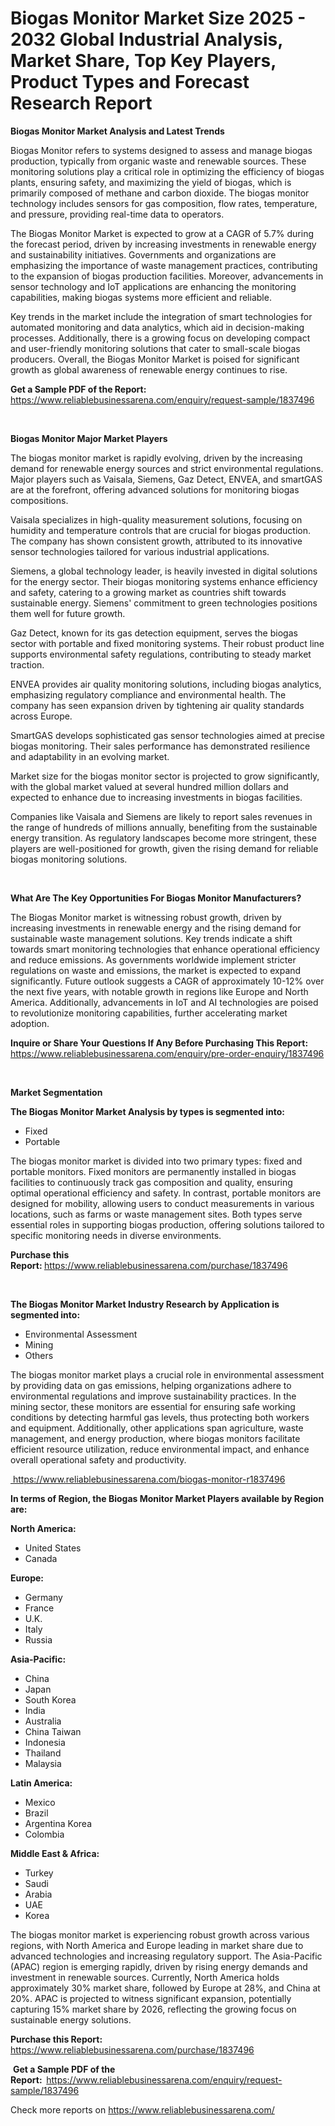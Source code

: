 <p><h1>Biogas Monitor Market Size 2025 - 2032 Global Industrial Analysis, Market Share, Top Key Players, Product Types and Forecast Research Report</h1></p><p><strong>Biogas Monitor Market Analysis and Latest Trends</strong></p>
<p><p>Biogas Monitor refers to systems designed to assess and manage biogas production, typically from organic waste and renewable sources. These monitoring solutions play a critical role in optimizing the efficiency of biogas plants, ensuring safety, and maximizing the yield of biogas, which is primarily composed of methane and carbon dioxide. The biogas monitor technology includes sensors for gas composition, flow rates, temperature, and pressure, providing real-time data to operators.</p><p>The Biogas Monitor Market is expected to grow at a CAGR of 5.7% during the forecast period, driven by increasing investments in renewable energy and sustainability initiatives. Governments and organizations are emphasizing the importance of waste management practices, contributing to the expansion of biogas production facilities. Moreover, advancements in sensor technology and IoT applications are enhancing the monitoring capabilities, making biogas systems more efficient and reliable.</p><p>Key trends in the market include the integration of smart technologies for automated monitoring and data analytics, which aid in decision-making processes. Additionally, there is a growing focus on developing compact and user-friendly monitoring solutions that cater to small-scale biogas producers. Overall, the Biogas Monitor Market is poised for significant growth as global awareness of renewable energy continues to rise.</p></p>
<p><strong>Get a Sample PDF of the Report:&nbsp;</strong> <a href="https://www.reliablebusinessarena.com/enquiry/request-sample/1837496?utm_campaign=3195&utm_medium=2&utm_source=Github&utm_content=ia&utm_term=11042025&utm_id=biogas-monitor">https://www.reliablebusinessarena.com/enquiry/request-sample/1837496</a></p>
<p>&nbsp;</p>
<p><strong>Biogas Monitor Major Market Players</strong></p>
<p><p>The biogas monitor market is rapidly evolving, driven by the increasing demand for renewable energy sources and strict environmental regulations. Major players such as Vaisala, Siemens, Gaz Detect, ENVEA, and smartGAS are at the forefront, offering advanced solutions for monitoring biogas compositions.</p><p>Vaisala specializes in high-quality measurement solutions, focusing on humidity and temperature controls that are crucial for biogas production. The company has shown consistent growth, attributed to its innovative sensor technologies tailored for various industrial applications.</p><p>Siemens, a global technology leader, is heavily invested in digital solutions for the energy sector. Their biogas monitoring systems enhance efficiency and safety, catering to a growing market as countries shift towards sustainable energy. Siemens' commitment to green technologies positions them well for future growth.</p><p>Gaz Detect, known for its gas detection equipment, serves the biogas sector with portable and fixed monitoring systems. Their robust product line supports environmental safety regulations, contributing to steady market traction.</p><p>ENVEA provides air quality monitoring solutions, including biogas analytics, emphasizing regulatory compliance and environmental health. The company has seen expansion driven by tightening air quality standards across Europe.</p><p>SmartGAS develops sophisticated gas sensor technologies aimed at precise biogas monitoring. Their sales performance has demonstrated resilience and adaptability in an evolving market.</p><p>Market size for the biogas monitor sector is projected to grow significantly, with the global market valued at several hundred million dollars and expected to enhance due to increasing investments in biogas facilities.</p><p>Companies like Vaisala and Siemens are likely to report sales revenues in the range of hundreds of millions annually, benefiting from the sustainable energy transition. As regulatory landscapes become more stringent, these players are well-positioned for growth, given the rising demand for reliable biogas monitoring solutions.</p></p>
<p>&nbsp;</p>
<p><strong>What Are The Key Opportunities For Biogas Monitor Manufacturers?</strong></p>
<p><p>The Biogas Monitor market is witnessing robust growth, driven by increasing investments in renewable energy and the rising demand for sustainable waste management solutions. Key trends indicate a shift towards smart monitoring technologies that enhance operational efficiency and reduce emissions. As governments worldwide implement stricter regulations on waste and emissions, the market is expected to expand significantly. Future outlook suggests a CAGR of approximately 10-12% over the next five years, with notable growth in regions like Europe and North America. Additionally, advancements in IoT and AI technologies are poised to revolutionize monitoring capabilities, further accelerating market adoption.</p></p>
<p><strong>Inquire or Share Your Questions If Any Before Purchasing This Report:</strong> <a href="https://www.reliablebusinessarena.com/enquiry/pre-order-enquiry/1837496?utm_campaign=3195&utm_medium=2&utm_source=Github&utm_content=ia&utm_term=11042025&utm_id=biogas-monitor">https://www.reliablebusinessarena.com/enquiry/pre-order-enquiry/1837496</a></p>
<p>&nbsp;</p>
<p><strong>Market Segmentation</strong></p>
<p><strong>The Biogas Monitor Market Analysis by types is segmented into:</strong></p>
<p><ul><li>Fixed</li><li>Portable</li></ul></p>
<p><p>The biogas monitor market is divided into two primary types: fixed and portable monitors. Fixed monitors are permanently installed in biogas facilities to continuously track gas composition and quality, ensuring optimal operational efficiency and safety. In contrast, portable monitors are designed for mobility, allowing users to conduct measurements in various locations, such as farms or waste management sites. Both types serve essential roles in supporting biogas production, offering solutions tailored to specific monitoring needs in diverse environments.</p></p>
<p><strong>Purchase this Report:&nbsp;</strong><a href="https://www.reliablebusinessarena.com/purchase/1837496?utm_campaign=3195&utm_medium=2&utm_source=Github&utm_content=ia&utm_term=11042025&utm_id=biogas-monitor">https://www.reliablebusinessarena.com/purchase/1837496</a></p>
<p>&nbsp;</p>
<p><strong>The Biogas Monitor Market Industry Research by Application is segmented into:</strong></p>
<p><ul><li>Environmental Assessment</li><li>Mining</li><li>Others</li></ul></p>
<p><p>The biogas monitor market plays a crucial role in environmental assessment by providing data on gas emissions, helping organizations adhere to environmental regulations and improve sustainability practices. In the mining sector, these monitors are essential for ensuring safe working conditions by detecting harmful gas levels, thus protecting both workers and equipment. Additionally, other applications span agriculture, waste management, and energy production, where biogas monitors facilitate efficient resource utilization, reduce environmental impact, and enhance overall operational safety and productivity.</p></p>
<p><a href="https://www.reliablebusinessarena.com/biogas-monitor-r1837496?utm_campaign=3195&utm_medium=2&utm_source=Github&utm_content=ia&utm_term=11042025&utm_id=biogas-monitor">&nbsp;https://www.reliablebusinessarena.com/biogas-monitor-r1837496</a></p>
<p><strong>In terms of Region, the Biogas Monitor Market Players available by Region are:</strong></p>
<p>
    <p> <strong> North America: </strong>
        <ul>
            <li>United States</li>
            <li>Canada</li>
        </ul>
        </p> 
    <p> <strong> Europe: </strong>
        <ul>
            <li>Germany</li>
            <li>France</li>
            <li>U.K.</li>
            <li>Italy</li>
            <li>Russia</li>
        </ul>
        </p> 
    <p> <strong> Asia-Pacific: </strong>
        <ul>
            <li>China</li>
            <li>Japan</li>
            <li>South Korea</li>
            <li>India</li>
            <li>Australia</li>
            <li>China Taiwan</li>
            <li>Indonesia</li>
            <li>Thailand</li>
            <li>Malaysia</li>
        </ul>
        </p> 
    <p> <strong> Latin America: </strong>
        <ul>
            <li>Mexico</li>
            <li>Brazil</li>
            <li>Argentina Korea</li>
            <li>Colombia</li>
        </ul>
        </p> 
    <p> <strong> Middle East & Africa: </strong>
        <ul>
            <li>Turkey</li>
            <li>Saudi</li>
            <li>Arabia</li>
            <li>UAE</li>
            <li>Korea</li>
        </ul>
    </p>
    </p>
<p><p>The biogas monitor market is experiencing robust growth across various regions, with North America and Europe leading in market share due to advanced technologies and increasing regulatory support. The Asia-Pacific (APAC) region is emerging rapidly, driven by rising energy demands and investment in renewable sources. Currently, North America holds approximately 30% market share, followed by Europe at 28%, and China at 20%. APAC is projected to witness significant expansion, potentially capturing 15% market share by 2026, reflecting the growing focus on sustainable energy solutions.</p></p>
<p><strong>Purchase this Report: </strong><a href="https://www.reliablebusinessarena.com/purchase/1837496?utm_campaign=3195&utm_medium=2&utm_source=Github&utm_content=ia&utm_term=11042025&utm_id=biogas-monitor">https://www.reliablebusinessarena.com/purchase/1837496</a></p>
<p>&nbsp;<strong>Get a Sample PDF of the Report:&nbsp;&nbsp;</strong><a href="https://www.reliablebusinessarena.com/enquiry/request-sample/1837496?utm_campaign=3195&utm_medium=2&utm_source=Github&utm_content=ia&utm_term=11042025&utm_id=biogas-monitor">https://www.reliablebusinessarena.com/enquiry/request-sample/1837496</a></p>
<p><strong></strong></p>
<p>Check more reports on <a href="https://www.reliablebusinessarena.com/?utm_campaign=3195&utm_medium=2&utm_source=Github&utm_content=ia&utm_term=11042025&utm_id=biogas-monitor">https://www.reliablebusinessarena.com/</a></p>